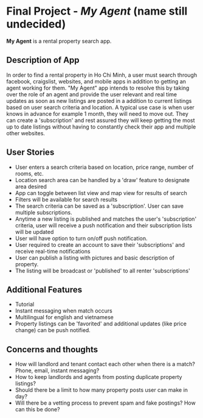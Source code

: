 # Final Project - *My Agent* (name still undecided)

**My Agent** is a rental property search app.

## Description of App

In order to find a rental property in Ho Chi Minh, a user must search through facebook, craigslist, websites, and mobile apps in addition to getting an agent working for them. "My Agent" app intends to resolve this by taking over the role of an agent and provide the user relevant and real time updates as soon as new listings are posted in a addition to current listings based on user search criteria and location. A typical use case is when user knows in advance for example 1 month, they will need to move out. They can create a 'subscription' and rest assured they will keep getting the most up to date listings without having to constantly check their app and multiple other websites.


## User Stories

- User enters a search criteria based on location, price range, number of rooms, etc.
- Location search area can be handled by a 'draw' feature to designate area desired
- App can toggle between list view and map view for results of search
- Filters will be available for search results
- The search criteria can be saved as a 'subscription'. User can save multiple subscriptions.
- Anytime a new listing is published and matches the user's 'subscription' criteria, user will receive a push notification and   their subscription lists will be updated
- User will have option to turn on/off push notification.
- User required to create an account to save their 'subscriptions' and receive real-time notifications
- User can publish a listing with pictures and basic description of property.
- The listing will be broadcast or 'published' to all renter 'subscriptions'


## Additional Features

- Tutorial
- Instant messaging when match occurs
- Multilingual for english and vietnamese
- Property listings can be 'favorited' and additional updates (like price change) can be push notified.


## Concerns and thoughts

- How will landlord and tenant contact each other when there is a match? Phone, email, instant messaging?
- How to keep landlords and agents from posting duplicate property listings?
- Should there be a limit to how many property posts user can make in day?
- Will there be a vetting process to prevent spam and fake postings? How can this be done?


